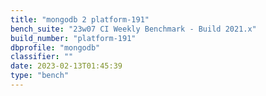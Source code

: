 ```yaml
---
title: "mongodb 2 platform-191"
bench_suite: "23w07 CI Weekly Benchmark - Build 2021.x"
build_number: "platform-191"
dbprofile: "mongodb"
classifier: ""
date: 2023-02-13T01:45:39
type: "bench"
---
```

